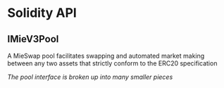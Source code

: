 # Solidity API

## IMieV3Pool

A MieSwap pool facilitates swapping and automated market making between any two assets that strictly conform
to the ERC20 specification

_The pool interface is broken up into many smaller pieces_
